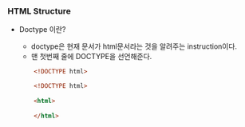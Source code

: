 ### HTML Structure

- Doctype 이란?
    - doctype은 현재 문서가 html문서라는 것을 알려주는 instruction이다.
    - 맨 첫번째 줄에 DOCTYPE을 선언해준다.
    ``` html
        <!DOCTYPE html>
    ```
    
    ```html
        <!DOCTYPE html>
        
        <html>
        
        </html>
    ```
